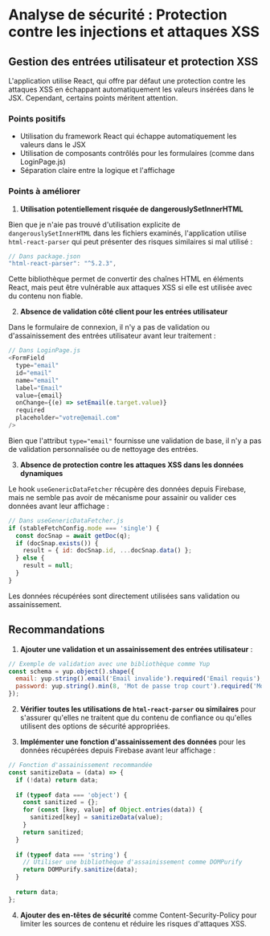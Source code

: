 # Analyse de sécurité : Protection contre les injections et attaques XSS

## Gestion des entrées utilisateur et protection XSS

L'application utilise React, qui offre par défaut une protection contre les attaques XSS en échappant automatiquement les valeurs insérées dans le JSX. Cependant, certains points méritent attention.

### Points positifs

- Utilisation du framework React qui échappe automatiquement les valeurs dans le JSX
- Utilisation de composants contrôlés pour les formulaires (comme dans LoginPage.js)
- Séparation claire entre la logique et l'affichage

### Points à améliorer

1. **Utilisation potentiellement risquée de dangerouslySetInnerHTML**

Bien que je n'aie pas trouvé d'utilisation explicite de `dangerouslySetInnerHTML` dans les fichiers examinés, l'application utilise `html-react-parser` qui peut présenter des risques similaires si mal utilisé :

```javascript
// Dans package.json
"html-react-parser": "^5.2.3",
```

Cette bibliothèque permet de convertir des chaînes HTML en éléments React, mais peut être vulnérable aux attaques XSS si elle est utilisée avec du contenu non fiable.

2. **Absence de validation côté client pour les entrées utilisateur**

Dans le formulaire de connexion, il n'y a pas de validation ou d'assainissement des entrées utilisateur avant leur traitement :

```javascript
// Dans LoginPage.js
<FormField
  type="email"
  id="email"
  name="email"
  label="Email"
  value={email}
  onChange={(e) => setEmail(e.target.value)}
  required
  placeholder="votre@email.com"
/>
```

Bien que l'attribut `type="email"` fournisse une validation de base, il n'y a pas de validation personnalisée ou de nettoyage des entrées.

3. **Absence de protection contre les attaques XSS dans les données dynamiques**

Le hook `useGenericDataFetcher` récupère des données depuis Firebase, mais ne semble pas avoir de mécanisme pour assainir ou valider ces données avant leur affichage :

```javascript
// Dans useGenericDataFetcher.js
if (stableFetchConfig.mode === 'single') {
  const docSnap = await getDoc(q);
  if (docSnap.exists()) {
    result = { id: docSnap.id, ...docSnap.data() };
  } else {
    result = null;
  }
}
```

Les données récupérées sont directement utilisées sans validation ou assainissement.

## Recommandations

1. **Ajouter une validation et un assainissement des entrées utilisateur** :
```javascript
// Exemple de validation avec une bibliothèque comme Yup
const schema = yup.object().shape({
  email: yup.string().email('Email invalide').required('Email requis'),
  password: yup.string().min(8, 'Mot de passe trop court').required('Mot de passe requis')
});
```

2. **Vérifier toutes les utilisations de `html-react-parser` ou similaires** pour s'assurer qu'elles ne traitent que du contenu de confiance ou qu'elles utilisent des options de sécurité appropriées.

3. **Implémenter une fonction d'assainissement des données** pour les données récupérées depuis Firebase avant leur affichage :
```javascript
// Fonction d'assainissement recommandée
const sanitizeData = (data) => {
  if (!data) return data;
  
  if (typeof data === 'object') {
    const sanitized = {};
    for (const [key, value] of Object.entries(data)) {
      sanitized[key] = sanitizeData(value);
    }
    return sanitized;
  }
  
  if (typeof data === 'string') {
    // Utiliser une bibliothèque d'assainissement comme DOMPurify
    return DOMPurify.sanitize(data);
  }
  
  return data;
};
```

4. **Ajouter des en-têtes de sécurité** comme Content-Security-Policy pour limiter les sources de contenu et réduire les risques d'attaques XSS.
